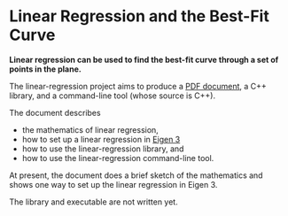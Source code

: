 
# Linear Regression and the Best-Fit Curve

**Linear regression can be used to find the best-fit curve through a set of
points in the plane.**

The linear-regression project aims to produce a [PDF document], a C++ library,
and a command-line tool (whose source is C++).

The document describes
 - the mathematics of linear regression,
 - how to set up a linear regression in [Eigen 3]
 - how to use the linear-regression library, and
 - how to use the linear-regression command-line tool.

At present, the document does a brief sketch of the mathematics and shows one
way to set up the linear regression in Eigen 3.

The library and executable are not written yet.

[PDF document]: https://github.com/tevaughan/linear-regression/releases/download/v0.2/linear-regression.pdf
[Eigen 3]: http://eigen.tuxfamily.org/index.php?title=Main_Page

